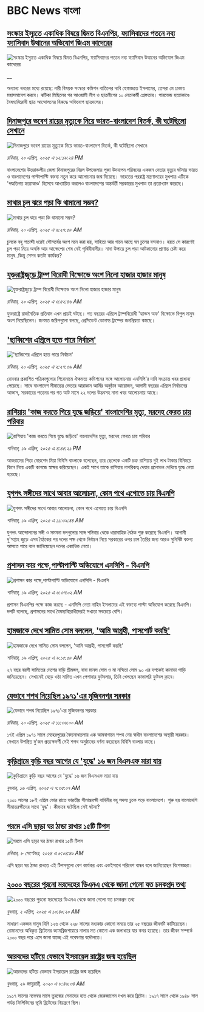 # BBC News বাংলা## [সংস্কার ইস্যুতে একাধিক বিষয়ে দ্বিমত বিএনপির, ফ্যাসিবাদের পতনে নব্য ফ্যাসিবাদ উত্থানের অভিযোগ জিএম কাদেরের](https://www.bbc.co.uk/bengali/live/cglx663ww00t?at_campaign=githubrss)![সংস্কার ইস্যুতে একাধিক বিষয়ে দ্বিমত বিএনপির, ফ্যাসিবাদের পতনে নব্য ফ্যাসিবাদ উত্থানের অভিযোগ জিএম কাদেরের](https://ichef.bbci.co.uk/ace/standard/240/cpsprodpb/35b1/live/b76e5cc0-1dfd-11f0-b1b3-7358f8d35a35.jpg)__অন্যান্য খবরের মধ্যে রয়েছে: নারী বিষয়ক সংস্কার কমিশন বাতিলের দাবি হেফাজতে ইসলামের, তেসরা মে ঢাকায় মহাসমাবেশ করবে। ঝটিকা মিছিলের পর আওয়ামী লীগ ও ছাত্রলীগের ১০ নেতাকর্মী গ্রেফতার। পারভেজ হত্যাকাণ্ডে বৈষম্যবিরোধী ছাত্র আন্দোলনের বিরুদ্ধে অভিযোগ ছাত্রদলের।## [দিনাজপুরে ভবেশ রায়ের মৃত্যুকে নিয়ে ভারত-বাংলাদেশ বিতর্ক, কী ঘটেছিলো সেখানে](https://www.bbc.com/bengali/articles/czx1grqnv2yo?at_campaign=githubrss)![দিনাজপুরে ভবেশ রায়ের মৃত্যুকে নিয়ে ভারত-বাংলাদেশ বিতর্ক, কী ঘটেছিলো সেখানে](https://ichef.bbci.co.uk/ace/standard/240/cpsprodpb/b584/live/8e661230-1ddc-11f0-b265-abe347419ae3.jpg)_রবিবার, ২০ এপ্রিল, ২০২৫ এ ১২:১৯:২৪ PM_বাংলাদেশের উত্তরাঞ্চলীয় জেলা দিনাজপুরের বিরল উপজেলায় পূজা উদযাপন পরিষদের একজন নেতার মৃত্যুর ঘটনায় ভারত ও বাংলাদেশের পাল্টাপাল্টি  বক্তব্য নতুন করে আলোচনার জন্ম দিয়েছে। ভারতের পররাষ্ট্র মন্ত্রণালয়ের মুখপাত্র এটিকে 'পদ্ধতিগত হত্যাকাণ্ড' হিসেবে আখ্যায়িত করলেও বাংলাদেশের অন্তর্বর্তী সরকারের মুখপাত্র তা প্রত্যাখ্যান করেছে।## [মাথার চুল ঝরে পড়া কি থামানো সম্ভব?](https://www.bbc.com/bengali/articles/cz0115900myo?at_campaign=githubrss)![মাথার চুল ঝরে পড়া কি থামানো সম্ভব?](https://ichef.bbci.co.uk/ace/standard/240/cpsprodpb/db72/live/67a440c0-1db1-11f0-b265-abe347419ae3.jpg)_রবিবার, ২০ এপ্রিল, ২০২৫ এ ৬:২৭:৫৮ AM_চুলকে বহু শতাব্দী ধরেই সৌন্দর্যের অংশ মনে করা হয়, সাহিত্য আর গানে আছে ঘন চুলের বন্দনাও। হয়ত সে কারণেই চুল পড়া নিয়ে অস্বস্তি আর আক্ষেপের শেষ নেই পৃথিবীবাসীর। নানা উপায়ে চুল পড়া আটকানোর প্রাণান্ত চেষ্টা করে মানুষ..কিন্তু সেসব কতটা কার্যকর?## [যুক্তরাষ্ট্রজুড়ে ট্রাম্প বিরোধী বিক্ষোভে অংশ নিলো হাজার হাজার মানুষ](https://www.bbc.com/bengali/articles/cgenx2lx8yyo?at_campaign=githubrss)![যুক্তরাষ্ট্রজুড়ে ট্রাম্প বিরোধী বিক্ষোভে অংশ নিলো হাজার হাজার মানুষ](https://ichef.bbci.co.uk/ace/standard/240/cpsprodpb/33db/live/04f72ba0-1d97-11f0-b3f2-f545856c1d66.jpg)_রবিবার, ২০ এপ্রিল, ২০২৫ এ ৩:৫২:৪৬ AM_যুক্তরাষ্ট্রে রাজনৈতিক প্রতিবাদ এখন প্রায়ই ঘটছে। গত বছরের এপ্রিলে ট্রাম্পবিরোধী 'হ্যান্ডস অফ' বিক্ষোভে বিপুল মানুষ অংশ নিয়েছিলেন। জনমত জরিপগুলো বলছে, প্রেসিডেন্ট ডোনাল্ড ট্রাম্পের জনপ্রিয়তা কমছে।## ['ছাব্বিশের এপ্রিলে হতে পারে নির্বাচন'](https://www.bbc.com/bengali/articles/c4grpzn9y3wo?at_campaign=githubrss)!['ছাব্বিশের এপ্রিলে হতে পারে নির্বাচন'](https://ichef.bbci.co.uk/ace/standard/240/cpsprodpb/3082/live/7fd1c1e0-1d8e-11f0-9948-dfb950ac9f51.jpg)_রবিবার, ২০ এপ্রিল, ২০২৫ এ ২:২৭:৩৯ AM_রোববার প্রকাশিত পত্রিকাগুলোর শিরোনামে ঐকমত্য কমিশনের সঙ্গে আলোচনায় এনসিপি'র দাবি সংক্রান্ত খবর প্রাধান্য পেয়েছে। সাথে বাংলাদেশ সীমান্তের ভেতরে আরাকান আর্মির অনুষ্ঠান আয়োজন, আগামী বছরের এপ্রিলে নির্বাচনের আভাস, সরকারের পতনের পর গত আট মাসে ২২ দলের উদ্ভবসহ নানা খবর আলোচনায় আছে।## [রাশিয়ায় 'কাজ করতে গিয়ে যুদ্ধে জড়িয়ে' বাংলাদেশির মৃত্যু, মরদেহ ফেরত চায় পরিবার](https://www.bbc.com/bengali/articles/c99p7y3mg83o?at_campaign=githubrss)![রাশিয়ায় 'কাজ করতে গিয়ে যুদ্ধে জড়িয়ে' বাংলাদেশির মৃত্যু, মরদেহ ফেরত চায় পরিবার](https://ichef.bbci.co.uk/ace/standard/240/cpsprodpb/6068/live/7da1ca80-1d36-11f0-b265-abe347419ae3.jpg)_শনিবার, ১৯ এপ্রিল, ২০২৫ এ ৪:৪৫:২১ PM_আকরামের পিতা মোরশেদ মিয়া বিবিসি বাংলাকে বলেছেন, তার ছেলেকে একটি চক্র রাশিয়ায় দুই লাখ টাকার বিনিময়ে কিনে নিয়ে একটি কাগজে স্বাক্ষর করিয়েছেন। একই সাথে তাকে রাশিয়ার নাগরিকত্ব দেয়ার প্রলোভন দেখিয়ে যুদ্ধে নেয়া হয়েছে।## [যুগপৎ সঙ্গীদের সাথে আবার আলোচনা, কোন পথে এগোতে চায়  বিএনপি](https://www.bbc.com/bengali/articles/c1wd9n4d0z8o?at_campaign=githubrss)![যুগপৎ সঙ্গীদের সাথে আবার আলোচনা, কোন পথে এগোতে চায়  বিএনপি](https://ichef.bbci.co.uk/ace/standard/240/cpsprodpb/bd78/live/3cbbbb60-1d0a-11f0-9429-d548d8dbbe98.jpg)_শনিবার, ১৯ এপ্রিল, ২০২৫ এ ১১:৩৯:৪৪ AM_যুগপৎ আন্দোলনের সঙ্গী ও সমমনা দলগুলোর সঙ্গে শনিবার থেকে ধারাবাহিক বৈঠক শুরু করেছে বিএনপি। আগামী দু'সপ্তাহ জুড়ে এসব বৈঠকের পর দলের পক্ষ থেকে নির্বাচন নিয়ে সরকারের ওপর চাপ তৈরির জন্য আরও সুনির্দিষ্ট বক্তব্য আসতে পারে বলে জানিয়েছেন দলের একাধিক নেতা।## [প্রশাসন কার পক্ষে,পাল্টাপাল্টি অভিযোগে এনসিপি - বিএনপি](https://www.bbc.com/bengali/articles/cm2edgd2dp1o?at_campaign=githubrss)![প্রশাসন কার পক্ষে,পাল্টাপাল্টি অভিযোগে এনসিপি - বিএনপি](https://ichef.bbci.co.uk/ace/standard/240/cpsprodpb/69bf/live/3fd3daa0-1c77-11f0-a455-cf1d5f751d2f.png)_শনিবার, ১৯ এপ্রিল, ২০২৫ এ ৬:৩৭:০২ AM_প্রশাসন বিএনপির পক্ষে কাজ করছে - এনসিপি নেতা নাহিদ ইসলামের এই  বক্তব্যে পাল্টা অভিযোগ করেছে বিএনপি। দলটি বলেছে, প্রশাসনের সাথে বৈষম্যবিরোধীদেরই সখ্যতা সবচেয়ে বেশি।## [হামজাকে দেখে সামিত সোম বললেন, 'আমি আগ্রহী, পাসপোর্ট করছি'](https://www.bbc.com/bengali/articles/cpvrdywplpeo?at_campaign=githubrss)![হামজাকে দেখে সামিত সোম বললেন, 'আমি আগ্রহী, পাসপোর্ট করছি'](https://ichef.bbci.co.uk/ace/standard/240/cpsprodpb/ff70/live/b05b4010-1cf9-11f0-ab69-cd352e5b748d.jpg)_শনিবার, ১৯ এপ্রিল, ২০২৫ এ ৯:১৫:৫৮ AM_২৭ বছর বয়সী সামিতের দেশের বাড়ি শ্রীমঙ্গল, বাবা মানস সোম ও মা নন্দিতা সোম ৯০ এর দশকেই কানাডা পাড়ি জমিয়েছেন। সেখানেই বেড়ে ওঠা সামিত এখন পেশাদার ফুটবলার, তিনি খেলছেন কাভালরি ফুটবল ক্লাবে।## [যেভাবে শপথ নিয়েছিল ১৯৭১'এর মুজিবনগর সরকার](https://www.bbc.com/bengali/articles/cj9ey4g41rvo?at_campaign=githubrss)![যেভাবে শপথ নিয়েছিল ১৯৭১'এর মুজিবনগর সরকার](https://ichef.bbci.co.uk/ace/standard/240/cpsprodpb/f43b/live/97da9a00-1dd9-11f0-80b3-83959215671c.jpg)_রবিবার, ২০ এপ্রিল, ২০২৫ এ ১১:৩৬:০০ AM_১৭ই এপ্রিল ১৯৭১ সালে মেহেরপুরের বৈদ্যনাথতলায় এক আমবাগানে শপথ নেয় স্বাধীন বাংলাদেশের অস্থায়ী সরকার। সেখানে উপস্থিত দু'জন প্রত্যক্ষদর্শী সেই শপথ অনুষ্ঠানের বর্ণনা করেছেন বিবিসি বাংলার কাছে।## [কুড়িগ্রামে কুড়ি বছর আগের যে 'যুদ্ধে' ১৬ জন বিএসএফ মারা যায়](https://www.bbc.com/bengali/articles/c4g7z0wjz00o?at_campaign=githubrss)![কুড়িগ্রামে কুড়ি বছর আগের যে 'যুদ্ধে' ১৬ জন বিএসএফ মারা যায়](https://ichef.bbci.co.uk/ace/standard/240/cpsprodpb/ea92/live/7b1901c0-1a8e-11f0-8a1e-3ff815141b98.jpg)_বুধবার, ১৬ এপ্রিল, ২০২৫ এ ৭:৩৫:০৭ AM_২০০১ সালের ১৮ই এপ্রিল ভোর রাতে ভারতীয় সীমান্তরক্ষী বাহিনীর বহু সদস্য ঢুকে পড়ে বাংলাদেশে। শুরু হয় বাংলাদেশি সীমান্তরক্ষীদের সাথে 'যুদ্ধ'। কীভাবে ঘটেছিল সেই ঘটনা?## [গরমে এসি ছাড়া ঘর ঠান্ডা রাখার ১৫টি টিপস](https://www.bbc.com/bengali/articles/c4n1n0n0re8o?at_campaign=githubrss)![গরমে এসি ছাড়া ঘর ঠান্ডা রাখার ১৫টি টিপস](https://ichef.bbci.co.uk/ace/standard/240/cpsprodpb/20df/live/4ff9c200-1359-11ef-99fd-a7e7c6acfe47.jpg)_রবিবার, ৮ সেপ্টেম্বর, ২০২৪ এ ৮:০৪:৪০ AM_এসি ছাড়া ঘর ঠান্ডা রাখতে এই টিপসগুলো বেশ কার্যকর এবং একইসাথে পরিবেশ বান্ধব বলে জানিয়েছেন বিশেষজ্ঞরা।## [২০০০ বছরের পুরনো মরদেহের ডিএনএ থেকে জানা গেলো যত চমকপ্রদ তথ্য](https://www.bbc.com/bengali/articles/cerlx12d9j1o?at_campaign=githubrss)![২০০০ বছরের পুরনো মরদেহের ডিএনএ থেকে জানা গেলো যত চমকপ্রদ তথ্য](https://ichef.bbci.co.uk/ace/standard/240/cpsprodpb/83e0/live/0f3687e0-a094-11ee-b9a7-c91b9dfa91e5.jpg)_বুধবার, ২ এপ্রিল, ২০২৫ এ ১০:৪০:২০ AM_সাধারণ একজন মানুষ যিনি ১২৬ থেকে ২২৮ সালের মধ্যকার কোনো সময়ে তার ২৫ বছরের জীবনটি কাটিয়েছেন। রোমানদের অধিকৃত ব্রিটেনের ক্যামব্রিজশায়ারে নালার মত কোনো এক জলাধারে যার কবর হয়েছে। তার জীবন সম্পর্কে ২০০০ বছর পরে এসে জানা যাচ্ছে এই গবেষণার বদৌলতে।## [আরবদের হটিয়ে যেভাবে ইসরায়েল রাষ্ট্রের জন্ম হয়েছিল](https://www.bbc.com/bengali/news-40351128?at_campaign=githubrss)![আরবদের হটিয়ে যেভাবে ইসরায়েল রাষ্ট্রের জন্ম হয়েছিল](https://ichef.bbci.co.uk/ace/standard/240/cpsprodpb/E823/production/_96572495_615c50f6-ef2a-4927-81d7-abe707054460.jpg)_বুধবার, ২৯ জানুয়ারী, ২০২০ এ ৮:৪৬:৩৪ AM_১৯১৭ সালের নভেম্বর মাসে তুরস্কের সেনাদের হাত থেকে জেরুজালেম দখল করে ব্রিটেন। ১৯১৭ সালে থেকে ১৯৪৮ সাল পর্যন্ত ফিলিস্তিনের ভূমি ব্রিটেনের নিয়ন্ত্রণে ছিল।
